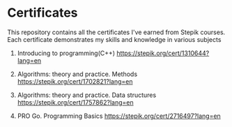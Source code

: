 # Certificates
This repository contains all the certificates I've earned from Stepik courses. Each certificate demonstrates my skills and knowledge in various subjects

1) Introducing to programming(C++)
https://stepik.org/cert/1310644?lang=en

2) Algorithms: theory and practice. Methods
https://stepik.org/cert/1702821?lang=en

3) Algorithms: theory and practice. Data structures
https://stepik.org/cert/1757862?lang=en

4) PRO Go. Programming Basics
https://stepik.org/cert/2716497?lang=en
